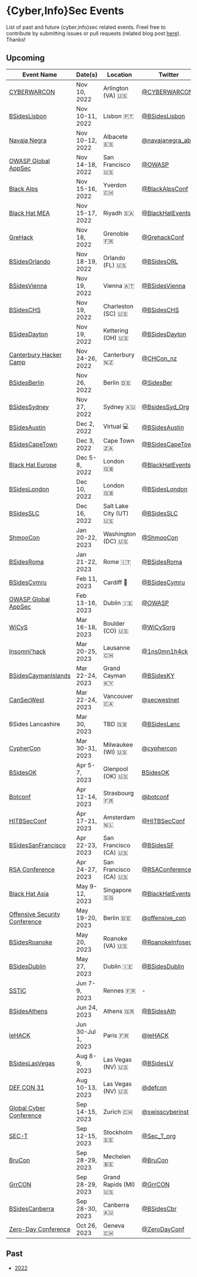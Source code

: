 # {Cyber,Info}Sec Events

List of past and future {cyber,info}sec related events. Freel free to contribute by submitting issues or pull requests (related blog post [here](https://0x58.medium.com/cyber-info-security-events-list-2650185762c1)). Thanks!

## Upcoming

| Event Name | Date(s) | Location | Twitter | Free
| ---------- | ------- | -------- | ------- | :--------:
| [CYBERWARCON](https://www.cyberwarcon.com/) | Nov 10, 2022 | Arlington (VA) :us: | [@CYBERWARCON](https://twitter.com/CYBERWARCON) | N
| [BSidesLisbon](https://bsideslisbon.org/) | Nov 10-11, 2022 | Lisbon :portugal: | [@BSidesLisbon](https://twitter.com/BSidesLisbon) | N
| [Navaja Negra](https://www.navajanegra.com/) | Nov 10-12, 2022 | Albacete :es: | [@navajanegra_ab](https://twitter.com/navajanegra_ab) | N
| [OWASP Global AppSec](https://sf.globalappsec.org) | Nov 14-18, 2022 | San Francisco :us: | [@OWASP](https://twitter.com/owasp) | N
| [Black Alps](https://blackalps.ch) | Nov 15-16, 2022 | Yverdon :switzerland: | [@BlackAlpsConf](https://twitter.com/BlackAlpsConf) | N
| [Black Hat MEA](https://blackhatmea.com/) | Nov 15-17, 2022 | Riyadh :saudi_arabia:| [@BlackHatEvents](https://twitter.com/BlackHatEvents) | N
| [GreHack](https://grehack.fr/2022/) | Nov 18, 2022 | Grenoble :fr: | [@GrehackConf](https://twitter.com/GrehackConf) | N
| [BSidesOrlando](https://bsidesorlando.org/) | Nov 18-19, 2022 | Orlando (FL) :us: | [@BSidesORL](https://twitter.com/BSidesORL)| N
| [BSidesVienna](https://bsidesvienna.at/) | Nov 19, 2022 | Vienna :austria: | [@BSidesVienna](https://twitter.com/BSidesVienna) | N
| [BSidesCHS](https://www.bsidescharleston.org) | Nov 19, 2022 | Charleston (SC) :us:| [@BSidesCHS](https://twitter.com/BSidesCHS) | N
| [BSidesDayton](https://bsidesdayton.com/) | Nov 19, 2022 | Kettering (OH) :us: | [@BSidesDayton](https://twitter.com/BSidesDayton) | N
| [Canterbury Hacker Camp](https://2022.chcon.nz) | Nov 24-26, 2022 | Canterbury :new_zealand: | [@CHCon_nz](https://twitter.com/CHCon_nz) | N
| [BSidesBerlin](https://bsides.berlin/) | Nov 26, 2022 | Berlin :de: | [@SidesBer](https://twitter.com/sidesber) | N
| [BSidesSydney](http://bsidessydney.org/) | Nov 27, 2022 | Sydney :australia: | [@BsidesSyd_Org](https://twitter.com/BsidesSyd_Org) | N
| [BSidesAustin](https://bsidesaustin.com/) | Dec 2, 2022 | Virtual :computer: | [@BSidesAustin](https://twitter.com/bsidesaustin) | Y
| [BSidesCapeTown](https://bsidescapetown.co.za/) | Dec 3, 2022 | Cape Town :south_africa: | [@BSidesCapeTown](https://twitter.com/BSidesCapeTown) | N
| [Black Hat Europe](https://www.blackhat.com/eu-22/ ) | Dec 5-8, 2022 | London :uk: | [@BlackHatEvents](https://twitter.com/BlackHatEvents) | N
| [BSidesLondon](https://www.securitybsides.org.uk/) | Dec 10, 2022 | London :uk: | [@BSidesLondon](https://twitter.com/BSidesLondon) | N
| [BSidesSLC](https://www.bsidesslc.org/) | Dec 16, 2022 | Salt Lake City (UT) :us: | [@BSidesSLC](http://www.twitter.com/bsidesslc) | N
| [ShmooCon](https://shmoocon.org/) | Jan 20-22, 2023 | Washington (DC) :us: | [@ShmooCon](https://twitter.com/shmoocon/) | N
| [BSidesRoma](https://www.bsidesroma.it/) | Jan 21-22, 2023 | Rome :it: | [@BSidesRoma](https://twitter.com/BSidesRoma) | N
| [BSidesCymru](https://www.bsides.cymru/) | Feb 11, 2023 | Cardiff :wales: | [@BSidesCymru](https://twitter.com/BSidesCymru) | 
| [OWASP Global AppSec](https://dublin.globalappsec.org) | Feb 13-16, 2023 | Dublin :ireland: | [@OWASP](https://twitter.com/owasp) | N
| [WiCyS](https://www.wicys.org/) | Mar 16-18, 2023 | Boulder (CO) :us: | [@WiCySorg](https://twitter.com/WiCySorg) | N
| [Insomni'hack](https://insomnihack.ch/) | Mar 20-25, 2023 | Lausanne :switzerland: | [@1ns0mn1h4ck](https://twitter.com/1ns0mn1h4ck) | N
| [BSidesCaymanIslands](https://bsides.ky) | Mar 22-24, 2023 | Grand Cayman :cayman_islands: | [@BSidesKY](https://twitter.com/bsidesKY) | N
| [CanSecWest](https://www.secwest.net/) | Mar 22-24, 2023 | Vancouver :canada: | [@secwestnet](https://twitter.com/secwestnet) | N
| BSides Lancashire | Mar 30, 2023 | TBD :uk: | [@BSidesLanc](https://twitter.com/BSidesLanc) | N
| [CypherCon](https://cyphercon.com/) | Mar 30-31, 2023 | Milwaukee (WI) :us: | [@cyphercon](https://twitter.com/cyphercon) | N
| [BSidesOK](https://bsidesok.com/) | Apr 5-7, 2023 | Glenpool (OK) :us:| [BSidesOK](https://twitter.com/BSidesOK) | Y
| [Botconf](https://www.botconf.eu/) | Apr 12-14, 2023 | Strasbourg :fr: | [@botconf](http://www.twitter.com/Botconf) | N
| [HITBSecConf](https://conference.hitb.org/) | Apr 17-21, 2023 | Amsterdam :netherlands: | [@HITBSecConf](https://twitter.com/hitbsecconf) | N
| [BSidesSanFrancisco](https://bsidessf.org/) | Apr 22-23, 2023 | San Francisco (CA) :us: | [@BSidesSF](https://twitter.com/BSidesSF) | ??
| [RSA Conference](https://www.rsaconference.com/) | Apr 24-27, 2023 | San Francisco (CA) :us: | [@RSAConference](https://twitter.com/rsaconference) | N
| [Black Hat Asia](https://www.blackhat.com) | May 9-12, 2023 | Singapore :singapore: | [@BlackHatEvents](https://twitter.com/BlackHatEvents) | N
| [Offensive Security Conference](https://www.offensivecon.org/) | May 19-20, 2023 | Berlin :de: | [@offensive_con](https://twitter.com/offensive_con) | N
| [BSidesRoanoke](https://bsidesroa.org/) | May 20, 2023 | Roanoke (VA) :us: | [@RoanokeInfosec](https://twitter.com/roanokeinfosec) | 
| [BSidesDublin](https://www.bsidesdub.ie/) | May 27, 2023 | Dublin :ireland: | [@BSidesDublin](https://twitter.com/BSidesDublin) | N
| [SSTIC](https://www.sstic.org) | Jun 7-9, 2023 | Rennes :fr: | - | N
| [BSidesAthens](https://www.bsidesath.gr/) | Jun 24, 2023 | Athens :greece: | [@BSidesAth](https://twitter.com/BSidesAth) | Y
| [leHACK](https://lehack.org/) | Jun 30-Jul 1, 2023 | Paris :fr: | [@leHACK](https://twitter.com/leHACK) | N
| [BSidesLasVegas](https://bsideslv.org/) | Aug 8-9, 2023 | Las Vegas (NV) :us: | [@BSidesLV](https://www.twitter.com/bsideslv) | N
| [DEF CON 31](https://defcon.org/) | Aug 10-13, 2023 | Las Vegas (NV) :us: | [@defcon](https://twitter.com/defcon) | N
| [Global Cyber Conference](https://swisscyberinstitute.com/conference/) | Sep 14-15, 2023 | Zurich :switzerland: | [@swisscyberinst](https://twitter.com/swisscyberinst) | N
| [SEC-T](https://www.sec-t.org/) | Sep 12-15, 2023 | Stockholm :sweden: | [@Sec_T_org](https://twitter.com/Sec_T_org) | N
| [BruCon](https://www.brucon.org/) | Sep 28-29, 2023 | Mechelen :belgium: | [@BruCon](https://twitter.com/BruCon) | N
| [GrrCON](https://grrcon.com/) | Sep 28-29, 2023 | Grand Rapids (MI) :us: | [@GrrCON](https://twitter.com/GrrCON) | N
| [BSidesCanberra](https://www.bsidesau.com.au/) | Sep 28-30, 2023 | Canberra :australia: | [@BSidesCbr](https://twitter.com/BSidesCbr) | N
| [Zero-Day Conference](https://zero-day.ch) | Oct 26, 2023 | Geneva :switzerland: | [@ZeroDayConf](https://twitter.com/ZeroDayConf) | N


## Past

- [2022](./2022.md)

